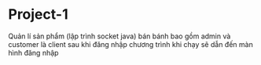 # Project-1
Quản lí sản phẩm (lập trình socket java)
bán bánh bao gồm admin và customer là client sau khi đăng nhập 
chương trình khi chạy sẽ dẫn đến màn hình đăng nhập
